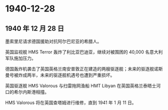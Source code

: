 # 1940-12-28

## 1940 年 12 月 28 日

墨索里尼请求德国援助对抗阿尔巴尼亚的希腊人。

英国监视舰 HMS Terror 轰炸了利比亚巴迪亚，继续对被围困的 40,000
名意大利军队施加压力。

德国轰炸机袭击了英国英格兰南安普敦正在建造的两艘驱逐舰；未来的驱逐舰诺斯曼号被炸成两半，未来的驱逐舰机遇号也遭到严重损坏。

英国驱逐舰 HMS Valorous 与扫雷拖网渔船 HMT Libyan
在英国英格兰泰晤士河口的希尔内斯港相撞。

HMS Valorous 将在英国查塔姆进行维修，直到 1941 年 1 月 11 日。


